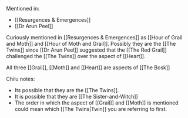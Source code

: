 Mentioned in:
- [[Resurgences & Emergences]]
- [[Dr Arun Peel]]

Curiously mentioned in [[Resurgences & Emergences]] as [[Hour of Grail and Moth]] and [[Hour of Moth and Grail]]. Possibly they are the [[The Twins]] since [[Dr Arun Peel]] suggested that the [[The Red Grail]] challenged the [[The Twins]] over the aspect of [[Heart]].

All three [[Grail]], [[Moth]] and [[Heart]] are aspects of [[The Bosk]]

Chilu notes:
- Its possible that they are the [[The Twins]].
- It is possible that they are [[The Sister-and-Witch]]
- The order in which the aspect of [[Grail]] and [[Moth]] is mentioned could mean which [[The Twins|Twin]] you are referring to first.